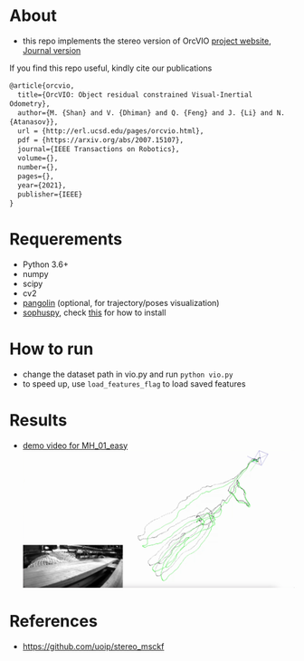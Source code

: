 # About 

- this repo implements the stereo version of OrcVIO [project website](https://moshan.cf/orcvio_githubpage/), [Journal version](https://arxiv.org/pdf/2007.15107.pdf)

If you find this repo useful, kindly cite our publications 

```
@article{orcvio,
  title={OrcVIO: Object residual constrained Visual-Inertial Odometry},
  author={M. {Shan} and V. {Dhiman} and Q. {Feng} and J. {Li} and N. {Atanasov}},
  url = {http://erl.ucsd.edu/pages/orcvio.html},
  pdf = {https://arxiv.org/abs/2007.15107},
  journal={IEEE Transactions on Robotics},
  volume={},
  number={},
  pages={},
  year={2021},
  publisher={IEEE}
}    
```

# Requerements

* Python 3.6+
* numpy
* scipy
* cv2
* [pangolin](https://github.com/uoip/pangolin) (optional, for trajectory/poses visualization)
* [sophuspy](https://pypi.org/project/sophuspy/), check [this](https://github.com/pybind/pybind11/issues/1628#issuecomment-697346676) for how to install 

# How to run  

- change the dataset path in vio.py and run `python vio.py`  
- to speed up, use `load_features_flag` to load saved features 

# Results

- [demo video for MH_01_easy](https://youtu.be/eNaVp7B5ecQ)  
![](imgs/euroc_mh_01_easy.jpg)

# References 

- https://github.com/uoip/stereo_msckf
